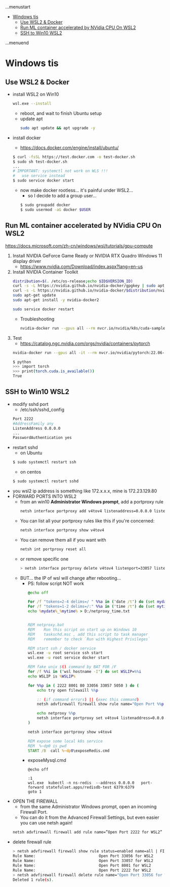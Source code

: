 ...menustart

- [Windows tis](#1e4f5759f3716323d239131f31dfac6d)
    - [Use WSL2 & Docker](#01eecc176d31e7097d965d39e191b2f3)
    - [Run ML container accelerated by NVidia CPU On WSL2](#8f5b01b3ae0423d2602655c621faefea)
    - [SSH to Win10 WSL2](#e623b8257a43fa5e9f6166407a2e3914)

...menuend


<h2 id="1e4f5759f3716323d239131f31dfac6d"></h2>


# Windows tis


<h2 id="01eecc176d31e7097d965d39e191b2f3"></h2>


## Use WSL2 & Docker

- install WSL2 on Win10
    ```bash
    wsl.exe --install
    ```
    - reboot, and wait to finish Ubuntu setup
    - update apt
        ```bash
        sudo apt update && apt upgrade -y 
        ```

- install docker
    - https://docs.docker.com/engine/install/ubuntu/
    ```bash
    $ curl -fsSL https://test.docker.com -o test-docker.sh
    $ sudo sh test-docker.sh
    ...
    # IMPORTANT: systemctl not work on WLS !!!
    #   use service instead
    $ sudo service docker start
    ```
    - now make docker rootless... it's painful under WSL2... 
        - so I decide to add a group user...
        ```bash
        $ sudo groupadd docker
        $ sudo usermod -aG docker $USER 
        ```

<h2 id="8f5b01b3ae0423d2602655c621faefea"></h2>


## Run ML container accelerated by NVidia CPU On WSL2

https://docs.microsoft.com/zh-cn/windows/wsl/tutorials/gpu-compute

1. Install NVIDIA GeForce Game Ready or NVIDIA RTX Quadro Windows 11 display driver 
    - https://www.nvidia.com/Download/index.aspx?lang=en-us
2. Install NVIDIA Container Toolkit
    ```bash
    distribution=$(. /etc/os-release;echo $ID$VERSION_ID)
    curl -s -L https://nvidia.github.io/nvidia-docker/gpgkey | sudo apt-key add -
    curl -s -L https://nvidia.github.io/nvidia-docker/$distribution/nvidia-docker.list | sudo tee /etc/apt/sources.list.d/nvidia-docker.list
    sudo apt-get update
    sudo apt-get install -y nvidia-docker2

    sudo service docker restart
    ```
    - Troubleshooting
        ```bash
        nvidia-docker run --gpus all --rm nvcr.io/nvidia/k8s/cuda-sample:nbody nbody -gpu -benchmark
        ```
3. Test
    - https://catalog.ngc.nvidia.com/orgs/nvidia/containers/pytorch
    ```bash
    nvidia-docker run --gpus all -it --rm nvcr.io/nvidia/pytorch:22.06-py3
    ```
    ```bash
    $ python
    >>> import torch
    >>> print(torch.cuda.is_available())
    True
    ```



<h2 id="e623b8257a43fa5e9f6166407a2e3914"></h2>


## SSH to Win10 WSL2

- modify sshd port
    - /etc/ssh/sshd_config
    ```bash
    Port 2222
    #AddressFamily any
    ListenAddress 0.0.0.0
    ...
    PasswordAuthentication yes
    ```
- restart sshd
    - on Ubuntu
    ```bash
    $ sudo systemctl restart ssh
    ```
    - on centos
    ```bash
    $ sudo systemctl restart sshd
    ```
- you wsl2 ip address is something like 172.x.x.x, mine is 172.23.129.80
- FORWARD PORTS INTO WSL2
    - from an win10 **Administrator Windows prompt**, add a portproxy rule
        ```bash
        netsh interface portproxy add v4tov4 listenaddress=0.0.0.0 listenport=2222 connectaddress=172.23.129.80 connectport=2222
        ```
    - You can list all your portproxy rules like this if you're concerned:
        ```bash
        netsh interface portproxy show v4tov4 
        ```
    - You can remove them all if you want with
        ```bash
        netsh int portproxy reset all
        ```
    - or remove specific one
        ```bash
        > netsh interface portproxy delete v4tov4 listenport=33057 listenaddress=0.0.0.0
        ```
    - BUT... the IP of wsl will change after rebooting...
        - PS: follow script NOT work
            ```bat
            @echo off

            For /f "tokens=2-4 delims=/ " %%a in ('date /t') do (set mydate=%%c-%%a-%%b)
            For /f "tokens=1-2 delims=/:" %%a in ('time /t') do (set mytime=%%a%%b)
            echo %mydate%_%mytime% > D:/netproxy_time.txt


            REM netproxy.bat
            REM    Run this script on start up on Windows 10
            REM    taskschd.msc , add this script to task manager
            REM    remember to check `Run with Highest Privileges`

            REM start ssh / docker service
            wsl.exe -u root service ssh start
            wsl.exe -u root service docker start

            REM fake unix $() command by BAT FOR /F
            for /f %%i in ('wsl hostname -I') do set WSLIP=%%i
            echo WSLIP is %WSLIP%

            for %%p in ( 2222 8001 80 33056 33057 5050 ) do (
                echo try open filewaill %%p

                :: (if command errors) || (exec this command)
                netsh advfirewall firewall show rule name="Open Port %%p for WSL2" >nul || netsh advfirewall firewall add rule name="Open Port %%p for WSL2" dir=in action=allow protocol=TCP localport=%%p

                echo netproxy %%p
                netsh interface portproxy set v4tov4 listenaddress=0.0.0.0 listenport=%%p connectaddress=%WSLIP% connectport=%%p
            )

            netsh interface portproxy show v4tov4

            REM expose some local k8s service
            REM  %~dp0 is pwd
            START /B  call %~dp0\exposeRedis.cmd
            ```
        - exposeMysql.cmd
            ```batch
            @echo off

            :1
            wsl.exe  kubectl -n ns-redis  --address 0.0.0.0   port-forward statefulset.apps/redisdb-test 6379:6379
            goto 1
            ```
- OPEN THE FIREWALL
    - from the same Administrator Windows prompt, open an incoming Firewall Port. 
    - You can do it from the Advanced Firewall Settings, but even easier you can use netsh again!
    ```bash
    netsh advfirewall firewall add rule name=”Open Port 2222 for WSL2” dir=in action=allow protocol=TCP localport=2222
    ```
- delete firewall rule
    ```bash
    > netsh advfirewall firewall show rule status=enabled name=all | FIND /I "WSL"
    Rule Name:                            Open Port 33056 for WSL2
    Rule Name:                            Open Port 33057 for WSL2
    Rule Name:                            Open Port 8001 for WSL2
    Rule Name:                            Open Port 2222 for WSL2
    > netsh advfirewall firewall delete rule name="Open Port 33056 for WSL2"
    Deleted 1 rule(s).
    ```

